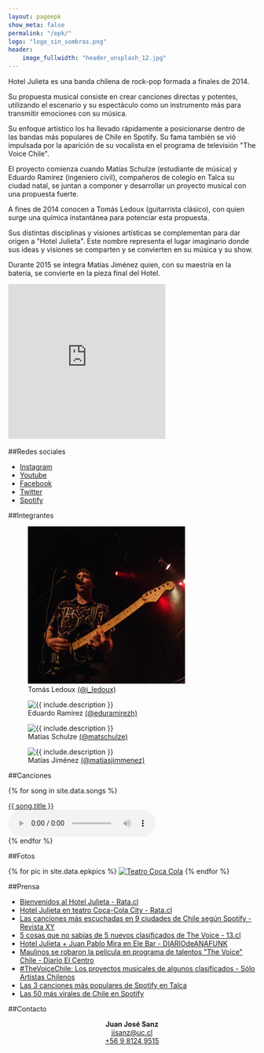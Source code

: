 ```yaml
---
layout: pageepk
show_meta: false
permalink: "/epk/"
logo: "logo_sin_sombras.png"
header:
    image_fullwidth: "header_unsplash_12.jpg"
---
```


Hotel Julieta es una banda chilena de rock-pop formada a finales de 2014.

Su propuesta musical consiste en crear canciones directas y potentes, utilizando el escenario y su espectáculo como un instrumento más para transmitir emociones con su música.

Su enfoque artístico los ha llevado rápidamente a posicionarse dentro de las bandas más populares de Chile en Spotify. Su fama también se vió impulsada por la aparición de su vocalista en el programa de televisión "The Voice Chile".

El proyecto comienza cuando Matías Schulze (estudiante de música) y Eduardo Ramírez (ingeniero civil), compañeros de colegio en Talca su ciudad natal, se juntan a componer y desarrollar un proyecto musical con una propuesta fuerte.

A fines de 2014 conocen a Tomás Ledoux (guitarrista clásico), con quien surge una química instantánea para potenciar esta propuesta.

Sus distintas disciplinas y visiones artísticas se complementan para dar origen a "Hotel Julieta". Este nombre representa el lugar imaginario donde sus ideas y visiones se comparten y se convierten en su música y su show.

Durante 2015 se integra Matías Jiménez quien, con su maestría en la batería, se convierte en la pieza final del Hotel.

<iframe width="320" height="315" src="https://www.youtube.com/embed/Ko-6N7VrhLg" frameborder="0" allowfullscreen></iframe>

##Redes sociales

 - [Instagram](http://instagram.com/HotelJulieta)
 - [Youtube](http://youtube.com/HotelJulieta)
 - [Facebook](http://fb.com/HotelJulieta)
 - [Twitter](http://twitter.com/HotelJulietaCL)
 - [Spotify](https://open.spotify.com/artist/4R6ApsFDCgq0nH0K5U9uj8)

##Integrantes


<figure class="image"><img src="/images/epk/tomas_epk.png" alt="{{ include.description }}">
  <figcaption>
    Tomás Ledoux <a href="http://instagram.com/i_ledoux">(@i_ledoux)</a>
  </figcaption>
</figure>

<figure class="image"><img src="https://instagram.com/p/7NwB34B7Hi/media/?size=m" alt="{{ include.description }}">
  <figcaption>
    Eduardo Ramírez <a href="http://instagram.com/eduramirezh">(@eduramirezh)</a>
  </figcaption>
</figure>

<figure class="image"><img src="https://instagram.com/p/7LsmFTOgQ6/media/?size=m" alt="{{ include.description }}">
  <figcaption>
    Matías Schulze <a href="http://instagram.com/matschulze">(@matschulze)</a>
  </figcaption>
</figure>

<figure class="image"><img src="https://instagram.com/p/7NXtwgC0Ap/media/?size=m" alt="{{ include.description }}">
  <figcaption>
    Matías Jiménez <a href="http://instagram.com/matiasjimmenez">(@matiasjimmenez)</a>
  </figcaption>
</figure>

##Canciones

{% for song in site.data.songs %}
<div class="row">
  <div class="medium-8 columns t20">
    <a target="_blank" href="{{site.url}}/{{song.download-url}}" download>{{ song.title }}</a>
  </div>
  <div class="medium-8 columns t20">
    <audio controls>
      <source src="{{site.url}}/{{song.download-url}}" type="audio/mpeg">
      Your browser does not support the audio tag.
    </audio>
  </div>
</div>
{% endfor %}

##Fotos

{% for pic in site.data.epkpics %}
[![Teatro Coca Cola](/{{pic.thumbnail}})](/{{pic.source}})
{% endfor %}

##Prensa

- [Bienvenidos al Hotel Julieta - Rata.cl](http://rata.cl/bienvenidos-al-hotel-julieta/)
- [Hotel Julieta en teatro Coca-Cola City - Rata.cl](http://rata.cl/hotel-julieta-en-vivo-en-teatro-coca-cola-city/)
- [Las canciones más escuchadas en 9 ciudades de Chile según Spotify - Revista XY](http://www.revistaxy.com/entretencion/musica-entretencion/las-canciones-mas-escuchadas-en-9-ciudades-de-chile-segun-spotify/)
- [5 cosas que no sabías de 5 nuevos clasificados de The Voice - 13.cl](http://www.13.cl/programas/the-voice/noticias/5-cosas-que-no-sabias-de-5-nuevos-clasificados)
- [Hotel Julieta + Juan Pablo Mira en Ele Bar - DIARIOdeANAFUNK](http://diariodeanafunk.cl/hotel-julieta-juan-pablo-mira-en-ele-bar-01-de-agosto)
- [Maulinos se robaron la película en programa de talentos "The Voice" Chile - Diario El Centro](http://www.diarioelcentro.cl/?q=articulo-espectaculos&id=1207)
- [#TheVoiceChile: Los proyectos musicales de algunos clasificados - Sólo Artistas Chilenos](http://soloartistaschilenos.blogspot.cl/2015/06/thevoicechile-los-proyectos-musicales_9.html)
- [Las 3 canciones más populares de Spotify en Talca](/images/epk/press/spotifytalca.png)
- [Las 50 más virales de Chile en Spotify](/images/epk/press/50masvirales.jpg)

##Contacto

<center>
  <b>Juan José Sanz</b>
</center>
<center>
  <a href="mailto:jjsanz@uc.cl">jjsanz@uc.cl</a>
</center>
<center>
  <a href="tel:+56981249515">+56 9 8124 9515</a>
</center>
